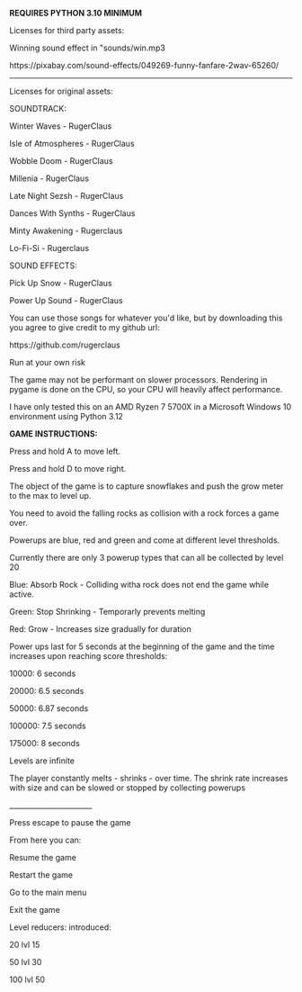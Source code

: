 **REQUIRES PYTHON 3.10 MINIMUM**

<p>Licenses for third party assets:</p>
<p>Winning sound effect in "sounds/win.mp3</p>
<p>https://pixabay.com/sound-effects/049269-funny-fanfare-2wav-65260/</p>

_________________


Licenses for original assets:

SOUNDTRACK:
<p>Winter Waves - RugerClaus</p>
<p>Isle of Atmospheres - RugerClaus</p>
<p>Wobble Doom - RugerClaus</p>
<p>Millenia - RugerClaus</p>
<p>Late Night Sezsh - RugerClaus</p>
<p>Dances With Synths - RugerClaus</p>
<p>Minty Awakening - Rugerclaus</p>
<p>Lo-Fi-Si - Rugerclaus</p>

<p>SOUND EFFECTS:</p>
<p>Pick Up Snow - RugerClaus</p>
<p>Power Up Sound - RugerClaus</p>

<p>You can use those songs for whatever you'd like, but by downloading this you agree to give credit to my github url:</p>
<p>https://github.com/rugerclaus</p>

<p>Run at your own risk</p>

<p>The game may not be performant on slower processors. Rendering in pygame is done on the CPU, so your CPU will heavily affect performance.</p>

<p>I have only tested this on an AMD Ryzen 7 5700X in a Microsoft Windows 10 environment using Python 3.12</p>

**GAME INSTRUCTIONS:**

<p>Press and hold A to move left.</p>
<p>Press and hold D to move right.</p>

<p>The object of the game is to capture snowflakes and push the grow meter to the max to level up.</p>
<p>You need to avoid the falling rocks as collision with a rock forces a game over.</p>
<p>Powerups are blue, red and green and come at different level thresholds.</p>
<p>Currently there are only 3 powerup types that can all be collected by level 20</p>
<p>Blue: Absorb Rock - Colliding witha rock does not end the game while active.</p>
<p>Green: Stop Shrinking - Temporarly prevents melting</p>
<p>Red: Grow - Increases size gradually for duration</p>
<p>Power ups last for 5 seconds at the beginning of  the game and the time increases upon reaching score thresholds:</p>
<p>10000: 6 seconds</p>
<p>20000: 6.5 seconds</p>
<p>50000: 6.87 seconds</p>
<p>100000: 7.5 seconds</p>
<p>175000: 8 seconds</p>
<p>Levels are infinite</p>
<p>The player constantly melts - shrinks - over time. The shrink rate increases with size and can be slowed or stopped by collecting powerups</p>
_______________________

<p>Press escape to pause the game</p>
<p>From here you can:</p>
<p>Resume the game</p>
<p>Restart the game</p>
<p>Go to the main menu</p>
<p>Exit the game</p>


<p>Level reducers:     introduced:</p>
<p>20                              lvl 15</p>
<p>50                              lvl 30</p>
<p>100                             lvl 50</p>